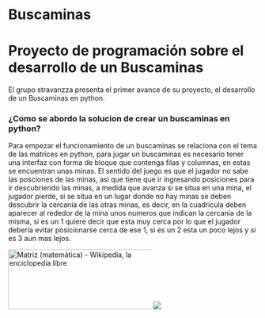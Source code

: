 # Buscaminas
# Proyecto de programación sobre el desarrollo de un Buscaminas 
El grupo stravanzza presenta el primer avance de su proyecto, el desarrollo de un Buscaminas en python.
### ¿Como se abordo la solucion de crear un buscaminas en python?
Para empezar el funcionamiento de un buscaminas se relaciona con el tema de las matrices en python, para jugar un buscaminas es necesario tener una interfaz con forma de bloque que contenga filas y columnas, en estas se encuentran unas minas. El sentido del juego es que el jugador no sabe las posciones de las minas, asi que tiene que ir ingresando posiciones para ir descubriendo las minas, a medida que avanza si se situa en una mina, el jugador pierde, si se situa en un lugar donde no hay minas se deben descubrir la cercania de las otras minas, es decir, en la cuadricula deben aparecer al rededor de la mina unos numeros que indican la cercania de la misma, si es un 1 quiere decir que esta muy cerca por lo que el jugador deberia evitar posicionarse cerca de ese 1, si es un 2 esta un poco lejos y si es 3 aun mas lejos.

<img src="https://encrypted-tbn0.gstatic.com/images?q=tbn:ANd9GcR2uE_vmb6-A35XfltEbnAQyrvBcCbxBP3Y4A&amp;s" class="sFlh5c ag2Pqd FyHeAf" alt="Matriz (matemática) - Wikipedia, la enciclopedia libre" jsname="JuXqh" style="max-width: 289px; height: 121px; margin: 0px; width: 294px;" data-ilt="1737912611237">
<img src= "https://i.blogs.es/6ac9c0/buscaminas-2/450_1000.webp">
